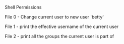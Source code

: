Shell Permissions

File 0 - Change current user to new user 'betty'

File 1 - print the effective username of the current user

File 2 - print all the groups the current user is part of

